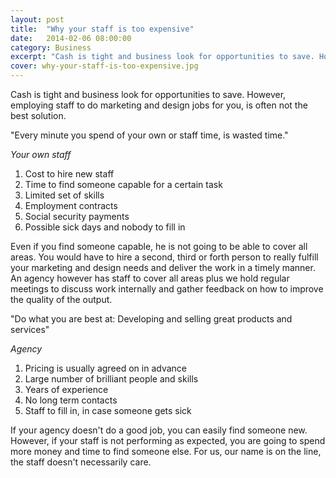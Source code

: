 ```yaml
---
layout: post
title:  "Why your staff is too expensive"
date:   2014-02-06 08:00:00
category: Business
excerpt: "Cash is tight and business look for opportunities to save. However, employing staff to do marketing and design jobs for you, is often not the best solution."
cover: why-your-staff-is-too-expensive.jpg
---
```


Cash is tight and business look for opportunities to save. However, employing staff to do marketing and design jobs for you, is often not the best solution.

"Every minute you spend of your own or staff time, is wasted time."

*Your own staff*

1. Cost to hire new staff
2. Time to find someone capable for a certain task
3. Limited set of skills
4. Employment contracts
5. Social security payments
6. Possible sick days and nobody to fill in

Even if you find someone capable, he is not going to be able to cover all areas. You would have to hire a second, third or forth person to really fulfill your marketing and design needs and deliver the work in a timely manner. An agency however has staff to cover all areas plus we hold regular meetings to discuss work internally and gather feedback on how to improve the quality of the output.

"Do what you are best at: Developing and selling great products and services"

*Agency*

1. Pricing is usually agreed on in advance
2. Large number of brilliant people and skills
3. Years of experience
4. No long term contacts
5. Staff to fill in, in case someone gets sick

If your agency doesn't do a good job, you can easily find someone new. However, if your staff is not performing as expected, you are going to spend more money and time to find someone else. For us, our name is on the line, the staff doesn't necessarily care.
